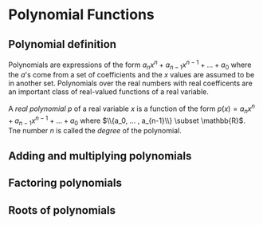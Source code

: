 # Polynomial Functions

## Polynomial definition
Polynomials are expressions of the form $a_nx^n + a_{n-1}x^{n-1} + ... + a_0$ where the $a$'s come from a set of coefficients and the $x$ values are assumed to be in another set.  Polynomials over the real numbers with real coefficents are an important class of real-valued functions of a real variable.

A _real polynomial_ $p$ of a real variable $x$ is a function of the form $p(x) = a_nx^n + a_{n-1}x^{n-1} + ... + a_0$ where $\\{a_0, ... , a_{n-1}\\} \subset \mathbb{R}$.  Tne number $n$ is called the _degree_ of the polynomial.

## Adding and multiplying polynomials

## Factoring polynomials

## Roots of polynomials

